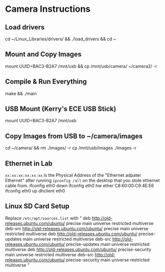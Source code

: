 # Camera Instructions

## Load drivers
cd ~/Linux_Libraries/drivers/ && ./load_drivers && cd ~

## Mount and Copy Images
mount UUID=BAC3-B2A7 /mnt/usb && cp /mnt/usb/camera/ ~/camera2/ -r

## Compile & Run Everything
make && ./main

## USB Mount (Kerry's ECE USB Stick)
mount UUID=BAC3-B2A7 /mnt/usb

## Copy Images from USB to ~/camera/images
cd ~/camera/ && rm ./images/ -r cp /mnt/usb/images ./images -r

## Ethernet in Lab
`xx:xx:xx:xx:xx:xx` is the Physical Address of the "Ethernet adpater Ethernet" after running `ipconfig /all` on the desktop that you stole ethernet cable from. 
ifconfig eth0 down
ifconfig eth0 hw ether C8:60:00:C9:4E:E6
ifconfig eth0 up
dhclient eth0

## Linux SD Card Setup
Replace `/etc/apt/sources.list` with "
deb http://old-releases.ubuntu.com/ubuntu/ precise main universe restricted multiverse
deb-src http://old-releases.ubuntu.com/ubuntu/ precise main universe restricted multiverse
deb http://old-releases.ubuntu.com/ubuntu/ precise-updates main universe restricted multiverse
deb-src http://old-releases.ubuntu.com/ubuntu/ precise-updates main universe restricted multiverse
deb http://old-releases.ubuntu.com/ubuntu/ precise-security main universe restricted multiverse
deb-src http://old-releases.ubuntu.com/ubuntu/ precise-security main universe restricted multiverse
"